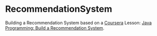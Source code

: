 # RecommendationSystem

Building a Recommendation System based on a [Coursera](https://www.coursera.org/) Lesson: [Java Programming: Build a Recommendation System](https://www.coursera.org/learn/java-programming-recommender).

